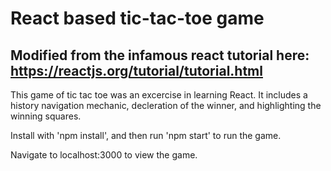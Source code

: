 # React based tic-tac-toe game

## Modified from the infamous react tutorial here: https://reactjs.org/tutorial/tutorial.html

This game of tic tac toe was an excercise in learning React. 
It includes a history navigation mechanic, decleration of the winner, and highlighting the winning squares. 

Install with 'npm install', and then run 'npm start' to run the game. 

Navigate to localhost:3000 to view the game. 